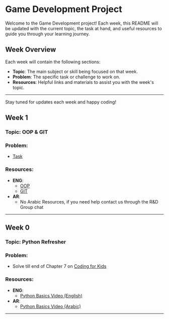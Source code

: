 # Game Development Project

Welcome to the Game Development project! Each week, this README will be updated with the current topic, the task at hand, and useful resources to guide you through your learning journey.

## Week Overview

Each week will contain the following sections:
- **Topic**: The main subject or skill being focused on that week.
- **Problem**: The specific task or challenge to work on.
- **Resources**: Helpful links and materials to assist you with the week's topic.

---

Stay tuned for updates each week and happy coding!

## Week 1

### Topic: OOP & GIT

### Problem: 
- [Task](https://github.com/PoeQulta/MP_RD_plan/tree/main/GameDev/OOP_Task.pdf)
### Resources:
- **ENG**: 
    - [OOP](https://medium.com/@Adekola_Olawale/beginners-guide-to-object-oriented-programming-a94601ea2fbd)
    - [GIT](https://poequlta.github.io/git-guide/)
- **AR**: 
    - No Arabic Resources, if you need help contact us through the R&D Group chat

---

## Week 0

### Topic: Python Refresher

### Problem: 
- Solve till end of Chapter 7 on [Coding for Kids](https://codingforkids.io/en/)

### Resources:
- **ENG**: 
    - [Python Basics Video (English)](https://www.youtube.com/watch?v=eWRfhZUzrAc)
- **AR**: 
    - [Python Basics Video (Arabic)](https://www.youtube.com/watch?v=9OgOay9bRU8)

---




